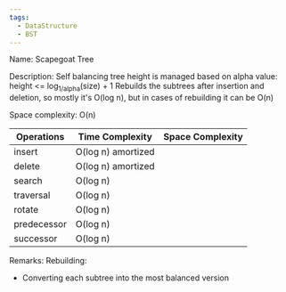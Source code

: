```yaml
---
tags:
  - DataStructure
  - BST
---
```

Name: Scapegoat Tree

Description: Self balancing tree
height is managed based on alpha value: height <= log<sub>1/alpha</sub>(size) + 1
Rebuilds the subtrees after insertion and deletion, so mostly it's O(log n), but in cases of rebuilding it can be O(n)

Space complexity: O(n)

| Operations  | Time Complexity      | Space Complexity |
| ----------- | -------------------- | ---------------- |
| insert      | O(log n)   amortized |                  |
| delete      | O(log n)   amortized |                  |
| search      | O(log n)             |                  |
| traversal   | O(log n)             |                  |
| rotate      | O(log n)             |                  |
| predecessor | O(log n)             |                  |
| successor   | O(log n)             |                  |


Remarks:
Rebuilding:
* Converting each subtree into the most balanced version